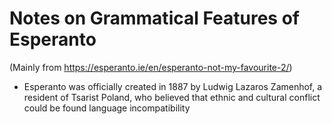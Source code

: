 # Notes on Grammatical Features of Esperanto
(Mainly from https://esperanto.ie/en/esperanto-not-my-favourite-2/)
- Esperanto was officially created in 1887 by Ludwig Lazaros Zamenhof, a resident of Tsarist Poland, who believed that ethnic and cultural conflict could be found language incompatibility